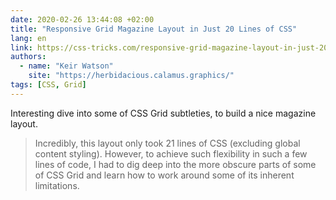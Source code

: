 ```yaml
---
date: 2020-02-26 13:44:08 +02:00
title: "Responsive Grid Magazine Layout in Just 20 Lines of CSS"
lang: en
link: https://css-tricks.com/responsive-grid-magazine-layout-in-just-20-lines-of-css/
authors:
  - name: "Keir Watson"
    site: "https://herbidacious.calamus.graphics/"
tags: [CSS, Grid]
---
```


Interesting dive into some of CSS Grid subtleties, to build a nice magazine layout.

> Incredibly, this layout only took 21 lines of CSS (excluding global content styling). However, to achieve such flexibility in such a few lines of code, I had to dig deep into the more obscure parts of some of  CSS Grid and learn how to work around some of its inherent limitations.